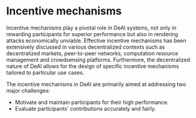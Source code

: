 # Incentive mechanisms

Incentive mechanisms play a pivotal role in DeAI systems, not only in rewarding participants for superior performance but also in rendering attacks economically unviable. Effective incentive mechanisms has been extensively discussed in various decentralized contexts such as decentralized markets, peer-to-peer networks, computation resource management and crowdsensing platforms. Furthermore, the decentralized nature of DeAI allows for the design of specific incentive mechanisms tailored to particular use cases.

The incentive mechanisms in DeAI are primarily aimed at addressing two major challenges:&#x20;

* Motivate and maintain participants for their high performance.
* Evaluate participants' contributions accurately and fairly.

